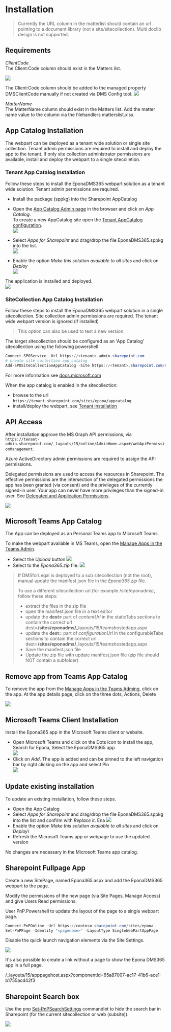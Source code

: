 # Installation

> Currently the URL column in the matterlist should contain an url pointing to a document library (not a site/sitecollection). Multi doclib design is not supported.

## Requirements

*ClientCode*\
The Client:Code column should exist in the Matters list.

![](./assets/installation_2022-03-11-17-33-59.png)

The Client:Code column should be added to the managed property DMSClientCode manually if not created via DMS Config tool.
![](./assets/installation_2022-03-11-17-32-16.png)

*MatterName*\
The MatterName column should exist in the Matters list. Add the matter name value to the column via the filehandlers matterslist.xlsx.

## App Catalog Installation

The webpart can be deployed as a tenant wide solution or single site collection. Tenant admin permissions are required to install and deploy the app to the tenant. If only site collection administrator permissions are available, install and deploy the webpart to a single sitecolletion.

### Tenant App Catalog Installation

Follow these steps to install the EponaDMS365 webpart solution as a tenant wide solution. Tenant admin permissions are required.

- Install the package (sppkg) into the Sharepoint AppCatalog
- Open the [App Catalog Admin page](https://tenant-admin.sharepoint.com/_layouts/15/online/TenantAdminApps.aspx) in the browser and click on *App Catalog*.\
To create a new AppCatalog site open the [Tenant AppCatalog configuration](https://tenant-admin.sharepoint.com/_layouts/15/online/TenantAdminApps.aspx).\
![](./assets/installation2021-09-29-09-53-19.png)

- Select *Apps for Sharepoint* and drag/drop the file EponaDMS365.sppkg into the list.\
![](./assets/installation2021-09-29-10-08-01.png)
- Enable the option *Make this solution available to all sites* and click on *Deploy*\
![](./assets/installation2021-09-29-09-58-10.png)

The application is installed and deployed.\
![](./assets/installation2021-09-29-09-59-49.png)

### SiteCollection App Catalog Installation

Follow these steps to install the EponaDMS365 webpart solution in a single sitecollection. Site collection admin permissions are required. The tenant wide webpart version is ignored (if installed)

> This option can also be used to test a new version.

The target sitecollection should be configured as an 'App Catalog' sitecollection using the following powershell

```Powershell
Connect-SPOService -Url https://<tenant>-admin.sharepoint.com
# create site collection app catalog
Add-SPOSiteCollectionAppCatalog -Site https://<tenant>.sharepoint.com/sites/epona
```

For more information see [docs.microsoft.com](https://docs.microsoft.com/en-us/sharepoint/dev/general-development/site-collection-app-catalog)

When the app catalog is enabled in the sitecollection:

- browse to the url `https://tenant.sharepoint.com/sites/epona/appcatalog`
- install/deploy the webpart, see [Tenant installation](#tenant-app-catalog-installation)

## API Access

After installation approve the MS Graph API permissions, via `https://tenant-admin.sharepoint.com/_layouts/15/online/AdminHome.aspx#/webApiPermissionManagement`.

Azure ActiveDirectory admin permissions are required to assign the API permissions.

Delegated permissions are used to access the resources in Sharepoint. The effective permissions are the intersection of the delegated permissions the app has been granted (via consent) and the privileges of the currently signed-in user. Your app can never have more privileges than the signed-in user.
See [Delegated and Application Permissions](https://docs.microsoft.com/en-us/graph/auth/auth-concepts#delegated-and-application-permissions).

![](./assets/API_access.png)

## Microsoft Teams App Catalog

The App can be deployed as an Personal Teams app to Microsoft Teams.

To make the webpart available in MS Teams, open the [Manage Apps in the Teams Admin](https://admin.teams.microsoft.com/policies/manage-apps).

- Select the *Upload* button
![](./assets/installation2021-09-29-10-12-49.png)
- Select to the *Epona365.zip* file.
![](./assets/installation2021-09-29-10-15-58.png)

>If DMSforLegal is deployed to a sub sitecollection (not the root), manual update the manifest.json file in the *Epona365.zip* file.
>
> To use a different sitecollection url (for example /site/eponadms), follow these steps:
>
>- extract the files in the zip file
>- open the manifest.json file in a text editor
>- update the **dest=** part of *contentUrl* in the staticTabs sections to contain the correct url
dest=**/sites/eponadms/**_layouts/15/teamshostedapp.aspx
>- update the **dest=** part of *configurationUrl* in the configurableTabs sections to contain the correct url
dest=**/sites/eponadms/**_layouts/15/teamshostedapp.aspx
>- Save the manifest.json file
>- Update the zip file with update manifest.json file (zip file should NOT contain a subfolder)

## Remove app from Teams App Catalog

To remove the app from the [Manage Apps in the Teams Adming](https://admin.teams.microsoft.com/policies/manage-apps), click on the app. At the app details page, click on the three dots, Actions, Delete

![](./assets/Installation2022-11-18-14-20.png)

## Microsoft Teams Client Installation

Install the Epona365 app in the Microsoft Teams client or website.

- Open Microsoft Teams and click on the Dots icon to install the app, Search for Epona, Select the EponaDMS365 app\
![](./assets/installation2021-09-29-10-21-29.png)
- Click on *Add*. The app is added and can be pinned to the left navigation bar by right clicking on the app and select Pin\
![](./assets/installation2021-09-29-10-23-00.png)

## Update existing installation

To update an existing installation, follow these steps.

- Open the App Catalog
- Select *Apps for Sharepoint* and drag/drop the file EponaDMS365.sppkg into the list and confirm with *Replace it*. Ena
![](./assets/installation2021-09-29-09-55-59.png)
- Enable the option *Make this solution available to all sites* and click on *Deploy*\
- Refresh the Microsoft Teams app or webpage to use the updated version

No changes are necessary in the Microsoft Teams app catalog.

## Sharepoint Fullpage App

Create a new SitePage, named Epona365.aspx and add the EponaDMS365 webpart to the page.

Modify the permissions of the new page (via Site Pages, Manage Access) and give Users Read permissions.

User PnP.Powershell to update the layout of the page to a single webpart page.

```powershell
Connect-PnPOnline -Url https://contoso.sharepoint.com/sites/epona
Set-PnPPage -Identity "<pagename>" -LayoutType SingleWebPartAppPage
```

Disable the quick launch navigation elements via the Site Settings.

![](./assets/installation_2022-03-07-11-51-31.png)

It's also possible to create a link without a page to show the Epona DMS365 app in a full page.

/_layouts/15/apppagehost.aspx?componentId=65a87007-ac17-41b6-ace1-b1755acd42f3

## Sharepoint Search box

Use the pnp [Set-PnPSearchSettings](https://pnp.github.io/powershell/cmdlets/Set-PnPSearchSettings.html) commandlet to hide the search bar in Sharepoint (for the current sitecollection or web (subsite)).

![](./assets/installation_2022-11-02-14-19-24.png)
